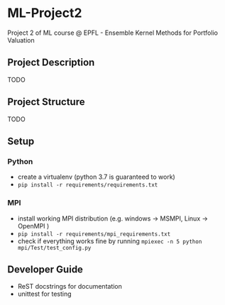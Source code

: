 # ML-Project2
Project 2 of ML course @ EPFL - Ensemble Kernel Methods for Portfolio Valuation

## Project Description 
TODO
## Project Structure
TODO
## Setup
### Python 
- create a virtualenv (python 3.7 is guaranteed to work)
- `pip install -r requirements/requirements.txt`

### MPI
- install working MPI distribution (e.g. windows -> MSMPI, Linux -> OpenMPI )
- `pip install -r requirements/mpi_requirements.txt`
- check if everything works fine by running `mpiexec -n 5 python mpi/Test/test_config.py`

## Developer Guide 
- ReST docstrings for documentation
- unittest for testing

